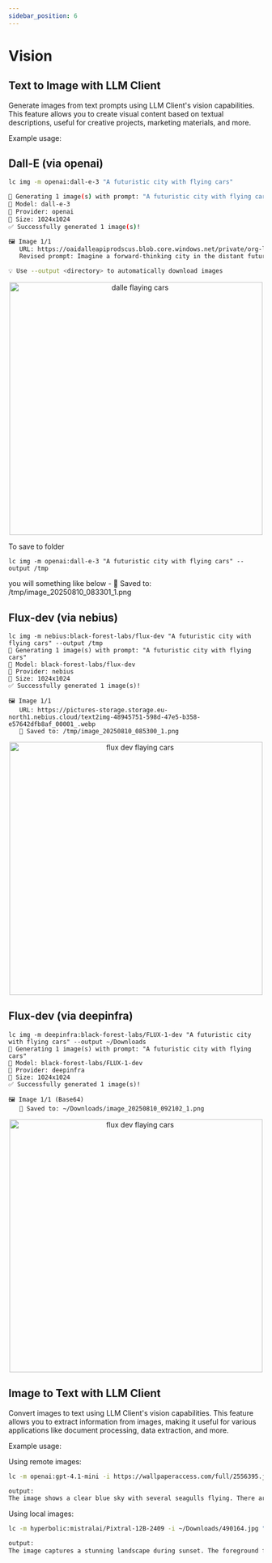 ```yaml
---
sidebar_position: 6
---
```


# Vision

## Text to Image with LLM Client
Generate images from text prompts using LLM Client's vision capabilities. This feature allows you to create visual content based on textual descriptions, useful for creative projects, marketing materials, and more.

Example usage:
## Dall-E (via openai)
```bash
lc img -m openai:dall-e-3 "A futuristic city with flying cars"

🎨 Generating 1 image(s) with prompt: "A futuristic city with flying cars"
🤖 Model: dall-e-3
🏢 Provider: openai
📐 Size: 1024x1024
✅ Successfully generated 1 image(s)!

🖼️ Image 1/1
   URL: https://oaidalleapiprodscus.blob.core.windows.net/private/org-lGnXfLEyZnam3ZCwAsGIi4WT/user-0pB0O9XwbuSBLd2ZjJ5BJbIH/img-OZ0yhSjeNX3DmS5HJscvbYqV.png?st=2025-08-10T07%3A30%3A37Z&se=2025-08-10T09%3A30%3A37Z&sp=r&sv=2024-08-04&sr=b&rscd=inline&rsct=image/png&skoid=77e5a8ec-6bd1-4477-8afc-16703a64f029&sktid=a48cca56-e6da-484e-a814-9c849652bcb3&skt=2025-08-09T20%3A20%3A26Z&ske=2025-08-10T20%3A20%3A26Z&sks=b&skv=2024-08-04&sig=4DIkbrkimvxn/RYHM1rD159Y8GGG6r3M5XCEidy75HY%3D
   Revised prompt: Imagine a forward-thinking city in the distant future with marvels of engineering and technology. The sky is teeming with a variety of flying cars, from small-scale family vehicles to large public transports, each following their respective lanes of light suspended high above the ground. The high-tech vehicles sport shimmering hues and aerodynamic designs, blending harmoniously with the city's futuristic architecture. Tall, sleek structures of glass and silver tower above the streets, their twinkling lights reflected on the glossy surface of the cars. People of all descents and genders are seen going about their day, highlighting the city's diversity and culture.

💡 Use --output <directory> to automatically download images
```
<p align="center">
<img src="/img/dalle_flying_cars.png" alt="dalle flaying cars" width="500"/>
</p>

To save to folder
```
lc img -m openai:dall-e-3 "A futuristic city with flying cars" --output /tmp
```
you will something like below - 
💾 Saved to: /tmp/image_20250810_083301_1.png

## Flux-dev (via nebius)
```
lc img -m nebius:black-forest-labs/flux-dev "A futuristic city with flying cars" --output /tmp
🎨 Generating 1 image(s) with prompt: "A futuristic city with flying cars"
🤖 Model: black-forest-labs/flux-dev
🏢 Provider: nebius
📐 Size: 1024x1024
✅ Successfully generated 1 image(s)!

🖼️ Image 1/1
   URL: https://pictures-storage.storage.eu-north1.nebius.cloud/text2img-48945751-598d-47e5-b358-e57642dfb8af_00001_.webp
   💾 Saved to: /tmp/image_20250810_085300_1.png
```

<p align="center">
<img src="/img/flux_dev_flying_cars.png" alt="flux dev flaying cars" width="500"/>
</p>

## Flux-dev (via deepinfra)
```
lc img -m deepinfra:black-forest-labs/FLUX-1-dev "A futuristic city with flying cars" --output ~/Downloads
🎨 Generating 1 image(s) with prompt: "A futuristic city with flying cars"
🤖 Model: black-forest-labs/FLUX-1-dev
🏢 Provider: deepinfra
📐 Size: 1024x1024
✅ Successfully generated 1 image(s)!

🖼️ Image 1/1 (Base64)
   💾 Saved to: ~/Downloads/image_20250810_092102_1.png
```

<p align="center">
<img src="/img/flux_dev_deepinfra_flying_cars.png" alt="flux dev flaying cars" width="500"/>
</p>


## Image to Text with LLM Client
Convert images to text using LLM Client's vision capabilities. This feature allows you to extract information from images, making it useful for various applications like document processing, data extraction, and more.

Example usage:

Using remote images:
```bash
lc -m openai:gpt-4.1-mini -i https://wallpaperaccess.com/full/2556395.jpg "Describe this image"

output:
The image shows a clear blue sky with several seagulls flying. There are at least eight seagulls visible, with two prominent ones in the foreground, their wings spread wide as they glide. The background features a few scattered white clouds near the horizon, adding depth to the sky. The overall scene conveys a sense of freedom and tranquility.
```

Using local images:
```bash
lc -m hyperbolic:mistralai/Pixtral-12B-2409 -i ~/Downloads/490164.jpg "Describe this image"

output:
The image captures a stunning landscape during sunset. The foreground features vibrant pink flowers, possibly bougainvillea, which add a burst of color to the scene. The sky is a beautiful gradient of colors, transitioning from soft pastel hues near the horizon to deeper shades of blue and purple as it stretches upward. The sun is setting behind a range of rolling hills or mountains, casting a warm, golden glow that reflects across the landscape. The trees in the image are silhouetted against the vibrant sky, adding a sense of depth and tranquility to the scene. The overall mood of the image is serene and picturesque, highlighting the natural beauty of the setting.
```
